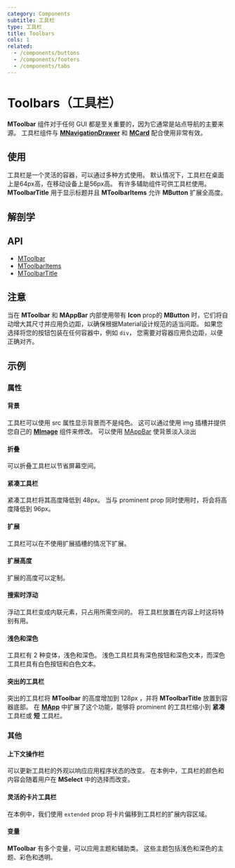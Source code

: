 ```yaml
---
category: Components
subtitle: 工具栏
type: 工具栏
title: Toolbars
cols: 1
related:
  - /components/buttons
  - /components/footers
  - /components/tabs
---
```


# Toolbars（工具栏）

**MToolbar** 组件对于任何 GUI 都是至关重要的，因为它通常是站点导航的主要来源。 工具栏组件与 [**MNavigationDrawer**](/components/navigation-drawers) 和 [**MCard**](/components/cards) 配合使用非常有效。

## 使用

工具栏是一个灵活的容器，可以通过多种方式使用。 默认情况下，工具栏在桌面上是64px高，在移动设备上是56px高。 有许多辅助组件可供工具栏使用。 **MToolbarTitle** 用于显示标题并且 **MToolbarItems** 允许 **MButton** 扩展全高度。

<toolbars-usage></toolbars-usage>

## 解剖学

## API

- [MToolbar](/api/MToolbar)
- [MToolbarItems](/api/MToolbarItems)
- [MToolbarTitle](/api/MToolbarTitle)

## 注意

<!--alert:warning-->
当在 **MToolbar** 和 **MAppBar** 内部使用带有 **Icon** prop的 **MButton** 时，它们将自动增大其尺寸并应用负边距，以确保根据Material设计规范的适当间距。
如果您选择将您的按钮包装在任何容器中，例如 `div`， 您需要对容器应用负边距，以便正确对齐。
<!--/alert:warning-->

## 示例

### 属性

#### 背景

工具栏可以使用 src 属性显示背景而不是纯色。 这可以通过使用 img 插槽并提供您自己的 [**MImage**](/components/images) 组件来修改。
可以使用 [MAppBar](/components/app-bars) 使背景淡入淡出

<example file="" />

#### 折叠

可以折叠工具栏以节省屏幕空间。

<example file="" />

#### 紧凑工具栏

紧凑工具栏将其高度降低到 48px。 当与 prominent prop 同时使用时，将会将高度降低到 96px。

<example file="" />

#### 扩展

工具栏可以在不使用扩展插槽的情况下扩展。

<example file="" />

#### 扩展高度

扩展的高度可以定制。

<example file="" />

#### 搜索时浮动

浮动工具栏变成内联元素，只占用所需空间的。 将工具栏放置在内容上时这将特别有用。

<example file="" />

#### 浅色和深色

工具栏有 2 种变体，浅色和深色。 浅色工具栏具有深色按钮和深色文本，而深色工具栏具有白色按钮和白色文本。

<example file="" />

#### 突出的工具栏

突出的工具栏将 **MToolbar** 的高度增加到 128px ，并将 **MToolbarTitle** 放置到容器底部。 在 [**MApp**](/components/application) 中扩展了这个功能，能够将
prominent 的工具栏缩小到 **紧凑** 工具栏或 **短** 工具栏。

<example file="" />

### 其他

#### 上下文操作栏

可以更新工具栏的外观以响应应用程序状态的改变。 在本例中，工具栏的颜色和内容会随着用户在 **MSelect** 中的选择而改变。

<example file="" />

#### 灵活的卡片工具栏

在本例中，我们使用 `extended` prop 将卡片偏移到工具栏的扩展内容区域。

<example file="" />

#### 变量

**MToolbar** 有多个变量，可以应用主题和辅助类。 这些主题包括浅色和深色的主题、彩色和透明。

<example file="" />